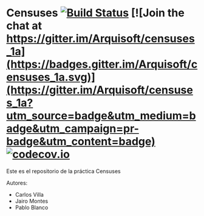 Censuses [![Build Status](https://travis-ci.org/Arquisoft/censuses_1a.svg?branch=master)](https://travis-ci.org/Arquisoft/censuses_1a) [![Join the chat at https://gitter.im/Arquisoft/censuses_1a](https://badges.gitter.im/Arquisoft/censuses_1a.svg)](https://gitter.im/Arquisoft/censuses_1a?utm_source=badge&utm_medium=badge&utm_campaign=pr-badge&utm_content=badge) [![codecov.io](https://codecov.io/github/Arquisoft/censuses_1a/coverage.svg?branch=master)](https://codecov.io/github/Arquisoft/censuses_1a?branch=master)
=========





Este es el repositorio de la práctica Censuses

Autores:

* Carlos Villa
* Jairo Montes
* Pablo Blanco





